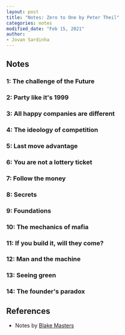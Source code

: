 ```yaml
---
layout: post
title: "Notes: Zero to One by Peter Theil"
categories: notes
modified_date: "Feb 15, 2021"
author:
- Jovan Sardinha
---
```


## Notes

### 1: The challenge of the Future

### 2: Party like it's 1999

### 3: All happy companies are different

### 4: The ideology of competition

### 5: Last move advantage

### 6: You are not a lottery ticket

### 7: Follow the money

### 8: Secrets

### 9: Foundations

### 10: The mechanics of mafia

### 11: If you build it, will they come?

### 12: Man and the machine

### 13: Seeing green

### 14: The founder's paradox

## References

* Notes by [Blake Masters](https://blakemasters.com/peter-thiels-cs183-startup)
